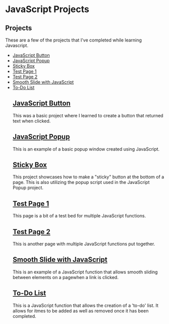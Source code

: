 # JavaScript Projects
 <h2>Projects</h2>
These are a few of the projects that I've completed while learning Javascript.

<ul>
  <li><a href="https://github.com/mykehart/Basic_HTML_and_JavaScript_1/blob/main/Basic_HTML_2.html">JavaScript Button</a></li>
  <li><a href="https://github.com/mykehart/Basic_HTML_and_JavaScript_1/blob/main/Popup.html">JavaScript Popup</a></li>
   <li><a href="https://github.com/mykehart/Basic_HTML_and_JavaScript_1/blob/main/sticky.html">Sticky Box</a></li>
  <li><a href="https://github.com/mykehart/Basic_HTML_and_JavaScript_1/blob/main/Test.html">Test Page 1</a></li>
  <li><a href="https://github.com/mykehart/Basic_HTML_and_JavaScript_1/blob/main/new.html">Test Page 2</a></li>
  <li><a href="https://github.com/mykehart/Basic_HTML_and_JavaScript_1/blob/main/smooth.html">Smooth Slide with JavaScript</a></li>
  <li><a href="https://github.com/mykehart/Basic_HTML_and_JavaScript_1/tree/main/todo_app">To-Do List</a></li>
  </ui>
  
  <h2><a href="https://github.com/mykehart/Basic_HTML_and_JavaScript_1/blob/main/Basic_HTML_2.html">JavaScript Button</a></h2>
  <p>This was a basic project where I learned to create a button that returned text when clicked.</p>
  
  <h2><a href="https://github.com/mykehart/Basic_HTML_and_JavaScript_1/blob/main/Popup.html">JavaScript Popup</a></h2>
  <p> This is an example of a basic popup window created using JavaScript.</p>
  
  <h2><a href="https://github.com/mykehart/Basic_HTML_and_JavaScript_1/blob/main/Basic_HTML_2.html">Sticky Box</a></h2>
  <p>This project showcases how to make a "sticky" button at the bottom of a page. This is also utilizing the popup script used in the JavaScript Popup project.
 
 <h2><a href="https://github.com/mykehart/Basic_HTML_and_JavaScript_1/blob/main/Test.html">Test Page 1</a></h2>
 <p>This page is a bit of a test bed for multiple JavaScript functions.</p>
 
 <h2><a href="https://github.com/mykehart/Basic_HTML_and_JavaScript_1/blob/main/new.html">Test Page 2</a></h2>
 <p>This is another page with multiple JavaScript functions put together.</p>
 
 <h2><a href="https://github.com/mykehart/Basic_HTML_and_JavaScript_1/blob/main/smooth.html">Smooth Slide with JavaScript</a></h2>
 <p>This is an example of a JavaScript function that allows smooth sliding between elements on a pagewhen a link is clicked.</p>
 
 <h2><a href="https://github.com/mykehart/Basic_HTML_and_JavaScript_1/tree/main/todo_app">To-Do List</a></h2>
 <p>This is a JavaScript function that allows the creation of a 'to-do' list. It allows for itmes to be added as well as removed once it has been completed.</p>
